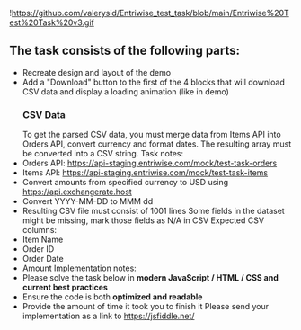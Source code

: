 !https://github.com/valerysid/Entriwise_test_task/blob/main/Entriwise%20Test%20Task%20v3.gif
## The task consists of the following parts:

- Recreate design and layout of the demo
- Add a &quot;Download&quot; button to the first of the 4 blocks that will download CSV data and display a
  loading animation (like in demo)
  ### CSV Data
  To get the parsed CSV data, you must merge data from Items API into Orders API, convert currency and
  format dates. The resulting array must be converted into a CSV string.
  Task notes:
- Orders API: https://api-staging.entriwise.com/mock/test-task-orders
- Items API: https://api-staging.entriwise.com/mock/test-task-items
- Convert amounts from specified currency to USD using https://api.exchangerate.host
- Convert YYYY-MM-DD to MMM dd
- Resulting CSV file must consist of 1001 lines
  Some fields in the dataset might be missing, mark those fields as N/A in CSV
  Expected CSV columns:
- Item Name
- Order ID
- Order Date
- Amount
  Implementation notes:
- Please solve the task below in **modern JavaScript / HTML / CSS and current best practices**
- Ensure the code is both **optimized and readable**
- Provide the amount of time it took you to finish it
  Please send your implementation as a link to https://jsfiddle.net/
